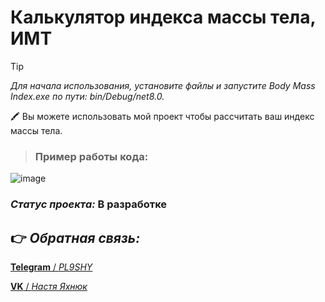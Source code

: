 # **Калькулятор индекса массы тела, ИМТ**

> [!TIP]
> *Для начала использования, установите файлы и запустите Body Mass Index.exe по пути: bin/Debug/net8.0.* 

  :crayon: Вы можете использовать мой проект чтобы рассчитать ваш индекс массы тела.

> ### **Пример работы кода:** 
![image](https://github.com/pl9shy/calculator/assets/157023698/a121c9ed-482c-40a3-b718-1e233d63c390)

### *Статус проекта:* В разработке

## :point_right: *Обратная связь:*

[**Telegram** / *PL9SHY*](https://t.me/pl9shy)

[**VK** / *Настя Яхнюк*](https://vk.com/nyakhnyuk)
